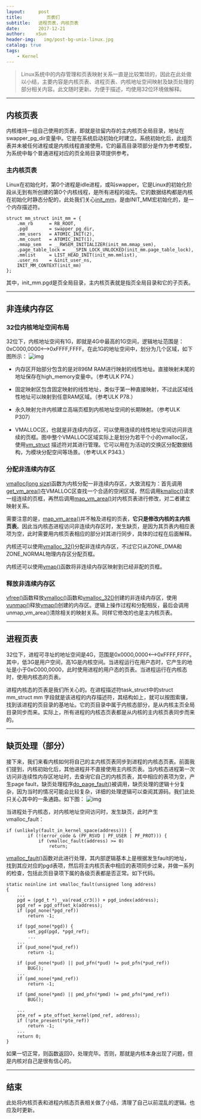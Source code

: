 ```yaml
---
layout:     post                                
title:         页表们            
subtitle:   进程页表，内核页表  
date:       2017-12-21                    
author:    xSun                  
header-img:   img/post-bg-unix-linux.jpg   
catalog: true                    
tags:                              
    - Kernel
---
```


>Linux系统中的内存管理和页表映射关系一直是比较繁琐的，因此在此处做以小结，主要内容是内核页表、进程页表、内核地址空间映射及缺页处理的部分相关内容。此文随时更新。为便于描述，均使用32位环境做解释。

---
## **内核页表**

内核维持一组自己使用的页表，即就是驻留内存的主内核页全局目录，地址在swapper_pg_dir变量中。它是在系统启动初始化时建立。系统初始化后，此组页表并未被任何进程或是内核线程直接使用，它的最高目录项部分是作为参考模型，为系统中每个普通进程对应的页全局目录项提供参考。

### 主内核页表

Linux在初始化时，第0个进程是idle进程，或叫swapper。它是Linux的初始化阶段从无到有所创建的第0个内核线程，是所有进程的祖先。它的数据结构都是内核在初始化时静态分配的，此处我们关心[init_mm][1]，是由INIT_MM宏初始化的，是一个内存描述符。

``` stylus
struct mm_struct init_mm = {
	.mm_rb		= RB_ROOT,
	.pgd		= swapper_pg_dir,
	.mm_users	= ATOMIC_INIT(2),
	.mm_count	= ATOMIC_INIT(1),
	.mmap_sem	= __RWSEM_INITIALIZER(init_mm.mmap_sem),
	.page_table_lock =  __SPIN_LOCK_UNLOCKED(init_mm.page_table_lock),
	.mmlist		= LIST_HEAD_INIT(init_mm.mmlist),
	.user_ns	= &init_user_ns,
	INIT_MM_CONTEXT(init_mm)
};
```
其中，init_mm.pgd是页全局目录，主内核页表就是指页全局目录和它的子页表。

---

## **非连续内存区**

### 32位内核地址空间布局

32位下，内核地址空间有1G，即就是4G中最高的1G空间，逻辑地址范围是：0xC000,0000<—>0xFFFF,FFFF。在此1G的地址空间中，划分为几个区域，如下图所示：
![img](http://p194hb5ge.bkt.clouddn.com/内核地址空间布局.jpg)

 - 内存区开始部分包含的是对896M RAM进行映射的线性地址。直接映射末尾的地址保存在high_memory变量中。（参考ULK P74.）
 
 - 固定映射区包含固定映射的线性地址，类似于第一种直接映射，不过此区域线性地址可以映射到任意RAM区域。（参考ULK P78.）
 
  - 永久映射允许内核建立高端页框到内核地址空间的长期映射。（参考ULK P307）
 
 - VMALLOC区，也就是非连续内存区，可以使用连续的线性地址空间访问非连续的页框。图中整个VMALLOC区域实际上是划分为若干个小的vmalloc区，使用[vm_struct][2] 描述符对其进行管理。它可以用在为活动的交换区分配数据结构，为模块分配空间等场景。（参考ULK P343.）

### 分配非连续内存区

[vmalloc(long size)][3]函数为内核分配一非连续内存区，大致流程为：首先调用[get_vm_area()][4]在VMALLOC区查找一个合适的空闲区域，然后调用[kmalloc()][5]请求一组连续的页框，再然后调用[map_vm_area()][6]对内核页表进行修改，对二者建立映射关系。

需要注意的是，[map_vm_area()][7]并不触及进程的页表，**它只是修改内核的主内核页表**。因此当内核态进程访问非连续内存区时，发生缺页，是因为其页表内相应表项为空，此时需要用内核页表相应的部分对其进行同步，具体的过程在后面解释。

内核还可以使用[vmalloc_32()][8]分配非连续内存区，不过它只从ZONE_DMA和ZONE_NORMAL物理内存区分配页框。

内核还可以使用[vmap()][9]函数将非连续内存区映射到已经非配的页框。

### 释放非连续内存区

[vfree()][10]函数释放[vmalloc()][11]函数和[vmalloc_32()][12]创建的非连续内存区，使用[vunmap()][13]释放[vmap()][14]创建的内存区。逻辑上操作过程和分配相反，最后会调用unmap_vm_area()清除相关的映射关系。同样它修改的也是主内核页表。

---

## **进程页表**

32位下，进程可寻址的地址空间是4G，范围是0x0000,0000<—>0xFFFF,FFFF。其中，低3G是用户空间，高1G是内核空间。当进程运行在用户态时，它产生的地址是小于0xC000,0000，此时使用进程的用户态的页表。当进程运行在内核态时，使用内核态的页表。

进程内核态的页表是我们所关心的。在进程描述符task_struct中的struct mm_struct mm 字段就是该进程的内存描述符，其结构如上，就可以按图索骥，找到该进程的页目录的基地址。它的页目录中属于内核态部分，是从内核主页全局目录同步而来。实际上，所有进程的内核态页表都是从内核的主内核页表同步而来的。

---
## **缺页处理（部分）**

接下来，我们来看内核如何将自己的主内核页表同步到进程的内核态页表。前面我们提到，内核初始化后，其他进程并不直接使用主内核页表。当内核态进程第一次访问非连续性内存区地址时，去查询它自己的内核页表，其中相应的表项为空，产生page fault，缺页处理程序[do_page_fault()][15]被调用，缺页处理的逻辑十分复杂，因为当时的情况可能会比较复杂，详细的处理逻辑可以查阅其源码。我们此处只关心其中的一条通路。如下图：
![img](http://p194hb5ge.bkt.clouddn.com/do_page_fault.gif)

当进程处于内核态，对内核地址空间访问时，发生缺页，此时产生vmalloc_fault：

``` stylus
if (unlikely(fault_in_kernel_space(address))) {
		if (!(error_code & (PF_RSVD | PF_USER | PF_PROT))) {
			if (vmalloc_fault(address) >= 0)
				return;
```


[vmalloc_fault()][16]函数对此进行处理，其内部逻辑基本上是根据发生fault的地址，找到其应对应的pgd表项，然后将主内核页表中相应的表项同步过来，并做一系列的检查，包括此页目录项下属的各级页表都是否正常。如下代码。


``` stylus
static noinline int vmalloc_fault(unsigned long address)
{
    ...
	pgd = (pgd_t *)__va(read_cr3()) + pgd_index(address);
	pgd_ref = pgd_offset_k(address);
	if (pgd_none(*pgd_ref))
		return -1;

	if (pgd_none(*pgd)) {
		set_pgd(pgd, *pgd_ref);
	    ...
    ...
	if (pud_none(*pud_ref))
		return -1;

	if (pud_none(*pud) || pud_pfn(*pud) != pud_pfn(*pud_ref))
		BUG();
	...
	if (pmd_none(*pmd_ref))
		return -1;

	if (pmd_none(*pmd) || pmd_pfn(*pmd) != pmd_pfn(*pmd_ref))
		BUG();

    ...
	pte_ref = pte_offset_kernel(pmd_ref, address);
	if (!pte_present(*pte_ref))
		return -1;
    ...
	return 0;
}
```

如果一切正常，则函数返回0，处理完毕。否则，那就是内核本身出现了问题，但是内核对自己是很有信心的。

---

## **结束**

此处将内核页表和进程内核态页表相关做了小结，清理了自己以前混乱的逻辑。也应及时更新。


  [1]: http://elixir.free-electrons.com/linux/v4.10/source/mm/init-mm.c#L17
  [2]: http://elixir.free-electrons.com/linux/v4.10/source/include/linux/vmalloc.h#L32
  [3]: http://elixir.free-electrons.com/linux/v4.10/source/mm/vmalloc.c#L1776
  [4]: http://elixir.free-electrons.com/linux/v4.10/source/mm/vmalloc.c#L1396
  [5]: http://elixir.free-electrons.com/linux/v4.10/source/include/linux/slab.h#L478
  [6]: http://elixir.free-electrons.com/linux/v4.10/source/mm/vmalloc.c#L1301
  [7]: http://elixir.free-electrons.com/linux/v4.10/source/mm/vmalloc.c#L1301
  [8]: http://elixir.free-electrons.com/linux/v4.10/source/mm/vmalloc.c#L1898
  [9]: http://elixir.free-electrons.com/linux/v4.10/source/mm/vmalloc.c#L1898
  [10]: http://elixir.free-electrons.com/linux/v4.10/source/mm/vmalloc.c#L1545
  [11]: http://elixir.free-electrons.com/linux/v4.10/source/mm/vmalloc.c#L1776
  [12]: http://elixir.free-electrons.com/linux/v4.10/source/mm/vmalloc.c#L1898
  [13]: http://elixir.free-electrons.com/linux/v4.10/source/mm/vmalloc.c#L1569
  [14]: http://elixir.free-electrons.com/linux/v4.10/source/mm/vmalloc.c#L1898
  [15]: http://elixir.free-electrons.com/linux/v4.10/source/arch/x86/mm/fault.c#L1444
  [16]: http://elixir.free-electrons.com/linux/v4.10/source/arch/x86/mm/fault.c#L424